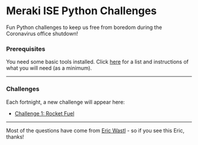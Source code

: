 # Meraki ISE Python Challenges
Fun Python challenges to keep us free from boredom during the Coronavirus office shutdown!

### Prerequisites
You need some basic tools installed. Click [here](https://github.com/pixelrunner/Meraki-ISE-Python-Challenges/blob/master/Prerequisites.md) for a list and instructions of what you will need (as a minimum).

---
### Challenges
Each fortnight, a new challenge will appear here:
* [Challenge 1: Rocket Fuel](https://github.com/pixelrunner/Meraki-ISE-Python-Challenges/blob/master/Challenge_1/Question.md)


---

Most of the questions have come from [Eric Wastl](https://github.com/topaz) - so if you see this Eric, thanks!

